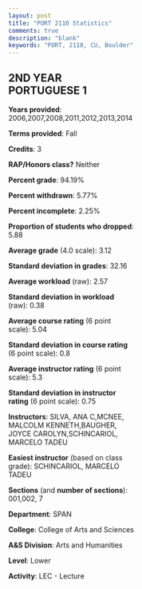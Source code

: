 ```yaml
---
layout: post
title: "PORT 2110 Statistics"
comments: true
description: "blank"
keywords: "PORT, 2110, CU, Boulder"
--- 
```

<head>
<script src="https://ajax.googleapis.com/ajax/libs/jquery/2.1.3/jquery.min.js"></script>
<script src="https://dl.dropboxusercontent.com/s/pc42nxpaw1ea4o9/highcharts.js?dl=0"></script>
<!-- <script src="../assets/js/highcharts.js"></script> -->
<style type="text/css">@font-face {
	font-family: "Bebas Neue";
	src: url(https://www.filehosting.org/file/details/544349/BebasNeue%20Regular.otf) format("opentype");
	}
	h1.Bebas { 
		font-family: "Bebas Neue", Verdana, Tahoma;
	}
</style>
</head>
<body>
	<div id="container" style="float: right; width: 45%; height: 88%; margin-left: 2.5%; margin-right: 2.5%;"></div>
	<script language="JavaScript">
		$(document).ready(function() {
		var chart = {type: 'column'};
		var title = {text: 'Grade Distribution'};
		var xAxis = {categories: ['A','B','C','D','F'],crosshair: true};
		var yAxis = {min: 0,title: {text: 'Percentage'}};
		var tooltip = {headerFormat: '<center><b><span style="font-size:20px">{point.key}</span></b></center>',
		               pointFormat: '<td style="padding:0"><b>{point.y:.1f}%</b></td>',
		               footerFormat: '</table>',shared: true,useHTML: true};
		var plotOptions = {column: {pointPadding: 0.0,borderWidth: 0}};  
		var credits = {enabled: false};var series= [{name: 'Percent',data: [47.78,27.78,18.89,3.33,2.22,]}];
		var json = {};
		json.chart = chart;
		json.title = title;
		json.tooltip = tooltip;
		json.xAxis = xAxis;
		json.yAxis = yAxis;  
		json.series = series;
		json.plotOptions = plotOptions;  
		json.credits = credits;
		$('#container').highcharts(json);
	});
	</script>
</body>
			   
## 2ND YEAR PORTUGUESE 1

**Years provided**: 2006,2007,2008,2011,2012,2013,2014

**Terms provided**: Fall

**Credits**: 3

**RAP/Honors class?** Neither

**Percent grade**: 94.19%

**Percent withdrawn**: 5.77%

**Percent incomplete**: 2.25%

**Proportion of students who dropped**: 5.88

**Average grade** (4.0 scale): 3.12

**Standard deviation in grades**: 32.16

**Average workload** (raw): 2.57

**Standard deviation in workload** (raw): 0.38

**Average course rating** (6 point scale): 5.04

**Standard deviation in course rating** (6 point scale): 0.8

**Average instructor rating** (6 point scale): 5.3

**Standard deviation in instructor rating** (6 point scale): 0.75

**Instructors**: SILVA, ANA C,MCNEE, MALCOLM KENNETH,BAUGHER, JOYCE CAROLYN,SCHINCARIOL, MARCELO TADEU

**Easiest instructor** (based on class grade): SCHINCARIOL, MARCELO TADEU

**Sections** (and **number of sections**): 001,002, 7

**Department**: SPAN

**College**: College of Arts and Sciences

**A&S Division**: Arts and Humanities

**Level**: Lower

**Activity**: LEC - Lecture